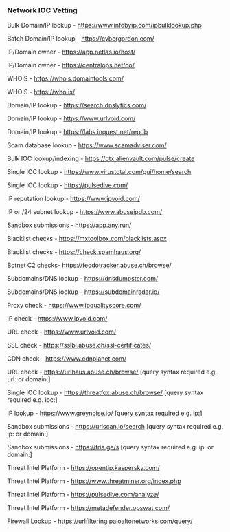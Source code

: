 ### Network IOC Vetting

Bulk Domain/IP lookup - https://www.infobyip.com/ipbulklookup.php

Batch Domain/IP lookup - https://cybergordon.com/

IP/Domain owner - https://app.netlas.io/host/

IP/Domain owner - https://centralops.net/co/

WHOIS - https://whois.domaintools.com/

WHOIS - https://who.is/

Domain/IP lookup - https://search.dnslytics.com/

Domain/IP lookup - https://www.urlvoid.com/

Domain/IP lookup - https://labs.inquest.net/repdb

Scam database lookup - https://www.scamadviser.com/

Bulk IOC lookup/indexing - https://otx.alienvault.com/pulse/create

Single IOC lookup - https://www.virustotal.com/gui/home/search

Single IOC lookup - https://pulsedive.com/

IP reputation lookup - https://www.ipvoid.com/

IP or /24 subnet lookup - https://www.abuseipdb.com/

Sandbox submissions - https://app.any.run/

Blacklist checks - https://mxtoolbox.com/blacklists.aspx

Blacklist checks - https://check.spamhaus.org/

Botnet C2 checks- https://feodotracker.abuse.ch/browse/

Subdomains/DNS lookup - https://dnsdumpster.com/

Subdomains/DNS lookup - https://subdomainradar.io/

Proxy check - https://www.ipqualityscore.com/

IP check - https://www.ipvoid.com/

URL check - https://www.urlvoid.com/

SSL check - https://sslbl.abuse.ch/ssl-certificates/

CDN check - https://www.cdnplanet.com/

URL check - https://urlhaus.abuse.ch/browse/  [query syntax required e.g. url: or domain:]

Single IOC lookup - https://threatfox.abuse.ch/browse/  [query syntax required e.g. ioc:]

IP lookup - https://www.greynoise.io/ [query syntax required e.g. ip:]

Sandbox submissions - https://urlscan.io/search [query syntax required e.g. ip: or domain:]

Sandbox submissions - https://tria.ge/s [query syntax required e.g. ip: or domain:]

Threat Intel Platform - https://opentip.kaspersky.com/

Threat Intel Platform - https://www.threatminer.org/index.php

Threat Intel Platform - https://pulsedive.com/analyze/

Threat Intel Platform - https://metadefender.opswat.com/

Firewall Lookup - https://urlfiltering.paloaltonetworks.com/query/
